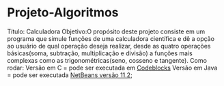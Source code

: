 # Projeto-Algoritmos
Título: Calculadora
Objetivo:O propósito deste projeto consiste em um programa que simule funções de uma calculadora científica e dê a opção ao usuário de qual operação deseja realizar, desde as quatro operações básicas(soma, subtração, multiplicação e divisão) a funções mais complexas como as trigonométricas(seno, cosseno e tangente).
Como rodar: Versão em C = pode ser executada em [Codeblocks](http://www.codeblocks.org/downloads)
            Versão em Java = pode ser executada [NetBeans versão 11.2](https://netbeans.apache.org/download/nb112/nb112.html);
